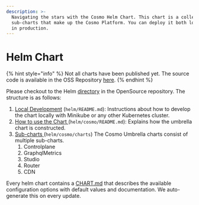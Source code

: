 ```yaml
---
description: >-
  Navigating the stars with the Cosmo Helm Chart. This chart is a collection of
  sub-charts that make up the Cosmo Platform. You can deploy it both locally and
  in production.
---
```


# Helm Chart

{% hint style="info" %}
Not all charts have been published yet. The source code is available in the OSS Repository [here](https://github.com/wundergraph/cosmo/tree/main/helm/cosmo).
{% endhint %}

Please checkout to the Helm [directory](https://github.com/wundergraph/cosmo/tree/main/helm/cosmo) in the OpenSource repository. The structure is as follows:

1. [Local Development](https://github.com/wundergraph/cosmo/blob/main/helm/README.md) (`helm/README.md`): Instructions about how to develop the chart locally with Minikube or any other Kubernetes cluster.
2. [How to use the Chart ](https://github.com/wundergraph/cosmo/blob/main/helm/cosmo/README.md)(`helm/cosmo/README.md`): Explains how the umbrella chart is constructed.
3. [Sub-charts ](https://github.com/wundergraph/cosmo/tree/main/helm/cosmo/charts)(`helm/cosmo/charts`) The Cosmo Umbrella charts consist of multiple sub-charts.
   1. Controlplane
   2. GraphqlMetrics
   3. Studio
   4. Router
   5. CDN

Every helm chart contains a [CHART.md](https://github.com/wundergraph/cosmo/blob/main/helm/cosmo/CHART.md) that describes the available configuration options with default values and documentation. We auto-generate this on every update.
